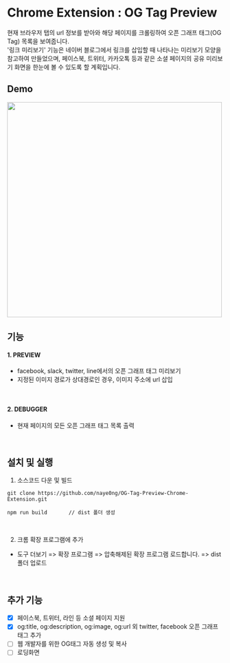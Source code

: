# Chrome Extension : OG Tag Preview
현재 브라우저 탭의 url 정보를 받아와 해당 페이지를 크롤링하여 오픈 그래프 태그(OG Tag) 목록을 보여줍니다.<br />
'링크 미리보기' 기능은 네이버 블로그에서 링크를 삽입할 때 나타나는 미리보기 모양을 참고하여 만들었으며, 페이스북, 트위터, 카카오톡 등과 같은 소셜 페이지의 공유 미리보기 화면을 한눈에 볼 수 있도록 할 계획입니다.
<br/>

## Demo

<img height="500px" src='demo.gif'>

<br/>

## 기능 

#### 1. PREVIEW
- facebook, slack, twitter, line에서의 오픈 그래프 태그 미리보기
- 지정된 이미지 경로가 상대경로인 경우, 이미지 주소에 url 삽입

<br/>

#### 2. DEBUGGER
- 현재 페이지의 모든 오픈 그래프 태그 목록 출력

<br />

## 설치 및 실행

1. 소스코드 다운 및 빌드
```shell
git clone https://github.com/naye0ng/OG-Tag-Preview-Chrome-Extension.git
```

```shell
npm run build		// dist 폴더 생성
```
<br/>

2. 크롬 확장 프로그램에 추가
- 도구 더보기 => 확장 프로그램 => 압축해제된 확장 프로그램 로드합니다. => dist 폴더 업로드

<br/>

## 추가 기능

- [x] 페이스북, 트위터, 라인 등 소셜 페이지 지원
- [x] og:title, og:description, og:image, og:url 외 twitter, facebook 오픈 그래프 태그 추가
- [ ] 웹 개발자를 위한 OG태그 자동 생성 및 복사
- [ ] 로딩화면